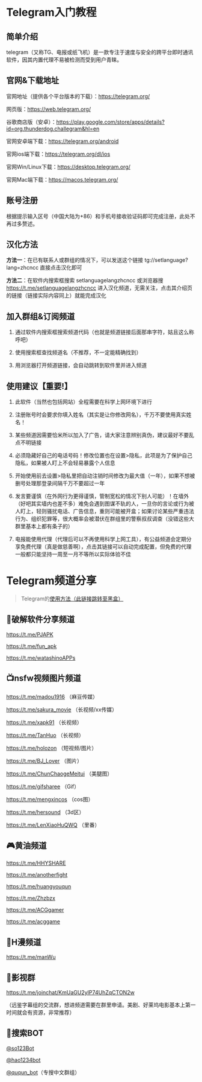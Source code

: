 # Telegram入门教程

## 简单介绍

telegram（又称TG、电报或纸飞机）是一款专注于速度与安全的跨平台即时通讯软件，因其内置代理不易被检测而受到用户青睐。

## 官网&下载地址

官网地址（提供各个平台版本的下载）：https://telegram.org/

网页版：https://web.telegram.org/

谷歌商店版（安卓）：https://play.google.com/store/apps/details?id=org.thunderdog.challegram&hl=en

官网安卓端下载：https://telegram.org/android

官网ios端下载：https://telegram.org/dl/ios

官网Win/Linux下载：https://desktop.telegram.org/

官网Mac端下载：https://macos.telegram.org/


## 账号注册

根据提示输入区号（中国大陆为+86）和手机号接收验证码即可完成注册，此处不再过多赘述。



## 汉化方法
**方法一**：在已有联系人或群组的情况下，可以发送这个链接 tg://setlanguage?lang=zhcncc 直接点击汉化即可

**方法二**：在软件内搜索框搜索 setlanguagelangzhcncc 或浏览器搜 https://t.me/setlanguagelangzhcncc 进入汉化频道，无需关注，点击其介绍页的链接（链接实际内容同上）就能完成汉化



## 加入群组&订阅频道
1. 通过软件内搜索框搜索频道代码（也就是频道链接后面那串字符，姑且这么称呼吧）

2. 使用搜索框查找频道名（不推荐，不一定能精确找到）

3. 用浏览器打开频道链接，会自动跳转到软件里并进入频道


## 使用建议【重要!】
1. 此软件（当然也包括网站）全程需要在科学上网环境下进行

2. 注册账号时会要求你填入姓名（其实是让你修改网名），千万不要使用真实姓名！

3. 某些频道因需要恰米所以加入了广告，请大家注意辨别真伪，建议最好不要乱点不明链接

4. 必须隐藏好自己的电话号码！修改位置也在设置>隐私，此项是为了保护自己隐私，如果被人盯上不会轻易暴露个人信息

5. 开始使用前去设置>隐私里把自动注销时间修改为最大值（一年），如果不想被删号处理那登录间隔千万不要超过一年

6. 发言要谨慎（在外网行为更得谨慎，管制宽松的情况下别人可能）！在墙外（好吧其实墙内也差不多）难免会遇到图谋不轨的人，一旦你的言论或行为被人盯上，轻则骚扰电话、广告信息，重则可能被开盒；如果讨论某些严重违法行为、组织犯罪等，很大概率会被潜伏在群组里的警察叔叔调查（没错这些大群里基本上都有条子的）

7. 电报能使用代理（代理后可以不再使用科学上网工具），有公益频道会定期分享免费代理（真是做慈善啊），点击其链接可以自动完成配置，但免费的代理一般都只能坚持一周至一月不等所以实际体验不佳

# Telegram频道分享

>Telegram的[使用方法（此链接跳转至黑盒）](https://api.xiaoheihe.cn/v3/bbs/app/api/web/share?link_id=108946494)

## 💾破解软件分享频道

https://t.me/PJAPK

https://t.me/fun_apk

https://t.me/watashinoAPPs


## 📺nsfw视频图片频道

https://t.me/madou1916 （麻豆传媒）

https://t.me/sakura_movie （长视频/xx传媒）

https://t.me/xapk91 （长视频）

https://t.me/TanHuo （长视频）

https://t.me/holozon （短视频/图片）

https://t.me/BJ_Lover （图片）

https://t.me/ChunChaogeMeitui （美腿图）

https://t.me/gifsharee （Gif）

https://t.me/mengxincos （cos图）

https://t.me/hersound （3d区）

https://t.me/LenXiaoHuQWQ （里番）


## 🎮黄油频道

https://t.me/HHYSHARE

https://t.me/anotherfight

https://t.me/huangyouqun

https://t.me/Zhzbzx

https://t.me/ACGgamer

https://t.me/acggame


## 📖H漫频道

https://t.me/manWu


## 🎥影视群

https://t.me/joinchat/KmUaGU2yIP74UhZqCTON2w


（远鉴字幕组的交流群，想进频道需要在群里申请。美剧、好莱坞电影基本上第一时间就会有资源，非常推荐）

## 🤖搜索BOT

[@so123Bot](https://t.me/So1234Bot)

[@hao1234bot](https://t.me/hao1234bot)

[@ququn_bot](https://t.me/ququn_bot)（专搜中文群组）
